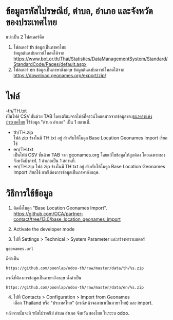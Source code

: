 # ข้อมูลรหัสไปรษณีย์, ตำบล, อำเภอ และจังหวัด ของประเทศไทย
แบ่งเป็น 2 โฟลเดอร์คือ
1. โฟลเดอร์ th ข้อมูลเป็นภาษาไทย  
ข้อมูลต้นฉบับดาวน์โหลดได้จาก https://www.bot.or.th/Thai/Statistics/DataManagementSystem/Standard/StandardCode/Pages/default.aspx
2. โฟลเดอร์ en ข้อมูลเป็นภาษาอังกฤษ
ข้อมูลต้นฉบับดาวน์โหลดได้จาก https://download.geonames.org/export/zip/ 

# ไฟล์
-th/TH.txt  
เป็นไฟล์ CSV ขั้นด้วย TAB โดยเตรียมจากไฟล์ที่ดาวน์โหลดมากจากข้อมูลของ[ธนาคารแห่งประเทศไทย](https://www.bot.or.th/Thai/Statistics/DataManagementSystem/Standard/StandardCode/Pages/default.aspx) ใช้ข้อมูล "ตำบล อำเภอ" เป็น 1 สถานที่.
- th/TH.zip  
ไฟล์ zip ข้างในมี TH.txt อยู่ สำหรับให้โมดูล Base Location Geonames Import เรียกใช้
- en/TH.txt  
เป็นไฟล์ CSV ขั้นด้วย TAB จาก geonames.org โดยแก้ไขข้อมูลให้ถูกต้อง โดยเฉพาะของจังหวัดบึงกาฬ. 1 อำเภอเป็น 1 สถานที่.
- en/TH.zip
ไฟล์ zip ข้างในมี TH.txt อยู่ สำหรับให้โมดูล Base Location Geonames Import เรียกใช้ กรณีต้องการข้อมูลเป็นภาษาอังกฤษ.

# วิธีการใช้ข้อมูล
1. ติดตั้งโมดูล "Base Location Geonames Import".  
https://github.com/OCA/partner-contact/tree/13.0/base_location_geonames_import

2. Activate the developer mode

3. ไปที่ Settings > Technical > System Parameter และสร้างพาราเมเตอร์
```
geonames.url
```
มีค่าเป็น
```
https://github.com/poonlap/odoo-th/raw/master/data/th/%s.zip
```
กรณีที่ต้องการข้อมูลเป็นภาษาอังกฤษ ตั้งค่าเป็น
```
https://github.com/poonlap/odoo-th/raw/master/data/en/%s.zip
```

4. ไปที่ Contacts > Configuration > Import from Geonames  
เลือก Thailand หรือ "ประเทศไทย" (กรณีหน้าจอภาษาเป็นภาษาไทย) และ import.

หลังจากนั้นจะมี รหัสไปรษณีย์ ตำบล อำเภอ จังหวัด ของไทย ในระะบ odoo.
